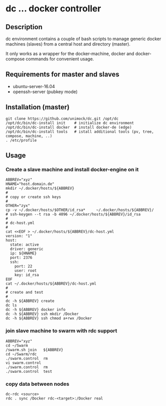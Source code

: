 # dc  ... docker controller

## Description

dc environment contains a couple of bash scripts to manage generic docker machines (slaves) 
from a central host and directory (master).

It only works as a wrapper for the docker-machine, docker and docker-compose commands for convenient usage.

## Requirements for master and slaves
 * ubuntu-server-16.04
 * openssh-server (pubkey mode)

## Installation (master)
```
git clone https://github.com/unimock/dc.git /opt/dc
/opt/dc/bin/dc-install init    # initialize dc environment
/opt/dc/bin/dc-install docker  # install docker-de (edge)
/opt/dc/bin/dc-install tools   # istall additional tools (pv, tree, compose, machine, ..)
. /etc/profile
```

## Usage

### Create a slave machine and install docker-engine on it
```
ABBREV="xyz"
HNAME="host.domain.de"
mkdir ~/.docker/hosts/${ABBREV}
#
# copy or create ssh keys
#
OTHER="zyx"
cp -v ~/.docker/hosts/$OTHER/id_rsa*     ~/.docker/hosts/${ABBREV}/
# ssh-keygen --t rsa -b 4096 ~/.docker/hosts/${ABBREV}/id_rsa
#
# dc-host.yml
#
cat <<EOF > ~/.docker/hosts/${ABBREV}/dc-host.yml
version: "1"
host:
  state: active
  driver: generic
  ip: ${HNAME}
  port: 2376
  ssh:
    port: 22
    user: root
    key: id_rsa
EOF
cat ~/.docker/hosts/${ABBREV}/dc-host.yml
#
# create and test
#
dc -h ${ABBREV} create
dc ls
dc -h ${ABBREV} docker info
dc -h ${ABBREV} ssh mkdir /Docker
dc -h ${ABBREV} ssh chmod a+rwx /Docker
```
### join slave machine to swarm with rdc support
```
ABBREV="xyz"
cd ~/Swarm
/swarm.sh join   ${ABBREV}
cd ~/Swarm/rdc
./swarm.control  rm
vi swarm.control
./swarm.control  rm
./swarm.control  test
```
### copy data between nodes
```
dc-rdc <source>
rdc . sync /Docker rdc-<target>:/Docker real
```

